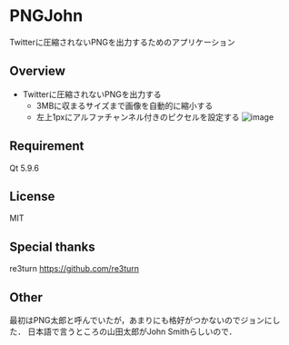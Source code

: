 # PNGJohn
Twitterに圧縮されないPNGを出力するためのアプリケーション

## Overview
- Twitterに圧縮されないPNGを出力する
  - 3MBに収まるサイズまで画像を自動的に縮小する
  - 左上1pxにアルファチャンネル付きのピクセルを設定する
![image](https://i.imgur.com/R1FWbaU.png)
  
## Requirement
Qt 5.9.6

## License
MIT

## Special thanks
re3turn
https://github.com/re3turn

## Other
最初はPNG太郎と呼んでいたが，あまりにも格好がつかないのでジョンにした．
日本語で言うところの山田太郎がJohn Smithらしいので．
